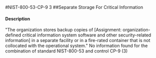 #NIST-800-53-CP-9 3
##Separate Storage For Critical Information
#### Description
"The organization stores backup copies of [Assignment: organization-defined critical information system software and other security-related information] in a separate facility or in a fire-rated container that is not collocated with the operational system."
No information found for the combination of standard NIST-800-53 and control CP-9 (3)
